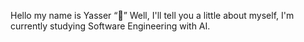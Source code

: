 Hello my name is Yasser “👋” 
Well, I'll tell you a little about myself, I'm currently studying Software Engineering with AI.

